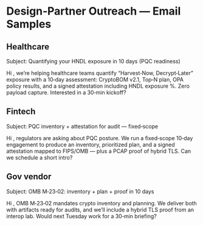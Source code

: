 # Design‑Partner Outreach — Email Samples

## Healthcare
Subject: Quantifying your HNDL exposure in 10 days (PQC readiness)

Hi <Name>, we’re helping healthcare teams quantify “Harvest‑Now, Decrypt‑Later” exposure with a 10‑day assessment: CryptoBOM v2.1, Top‑N plan, OPA policy results, and a signed attestation including HNDL exposure %. Zero payload capture. Interested in a 30‑min kickoff?

## Fintech
Subject: PQC inventory + attestation for audit — fixed‑scope

Hi <Name>, regulators are asking about PQC posture. We run a fixed‑scope 10‑day engagement to produce an inventory, prioritized plan, and a signed attestation mapped to FIPS/OMB — plus a PCAP proof of hybrid TLS. Can we schedule a short intro?

## Gov vendor
Subject: OMB M‑23‑02: inventory + plan + proof in 10 days

Hi <Name>, OMB M‑23‑02 mandates crypto inventory and planning. We deliver both with artifacts ready for audits, and we’ll include a hybrid TLS proof from an interop lab. Would next Tuesday work for a 30‑min briefing?
